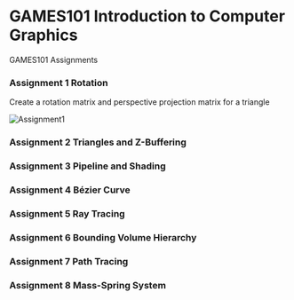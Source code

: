 # GAMES101 Introduction to Computer Graphics
GAMES101 Assignments

### Assignment 1 Rotation
Create a rotation matrix and perspective projection matrix for a triangle

![Assignment1](https://github.com/lanwenzhang/GAMES101-Introduction-to-Computer-Graphics/assets/86000552/97174f80-3f74-48a6-b6e5-65d5f14f91b3)

### Assignment 2 Triangles and Z-Buffering


### Assignment 3 Pipeline and Shading


### Assignment 4 Bézier Curve


### Assignment 5 Ray Tracing


### Assignment 6 Bounding Volume Hierarchy


### Assignment 7 Path Tracing


### Assignment 8 Mass-Spring System
